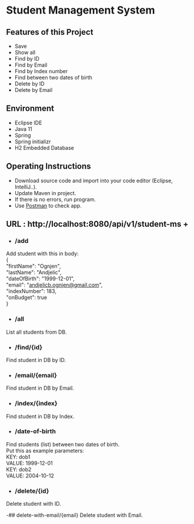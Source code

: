 # Student Management System   

## Features of this Project
- Save
- Show all
- Find by ID
- Find by Email
- Find by Index number
- Find between two dates of birth
- Delete by ID
- Delete by Email

## Environment
- Eclipse IDE
- Java 11
- Spring
- Spring initializr
- H2 Embedded Database

## Operating Instructions
- Download source code and import into your code editor (Eclipse, IntelliJ..).
- Update Maven in project.
- If there is no errors, run program.
- Use [Postman](https://www.postman.com) to check app.

## URL : http://localhost:8080/api/v1/student-ms + 
- ### /add
Add student with this in body: <br/>
{ <br/>
    "firstName": "Ognjen", <br/>
    "lastName": "Andjelic", <br/>
    "dateOfBirth": "1999-12-01", <br/>
    "email": "andjelicb.ognjen@gmail.com", <br/>
    "indexNumber": 183, <br/>
    "onBudget": true <br/>
}
- ### /all
List all students from DB.

- ### /find/{id}
Find student in DB by ID.

- ### /email/{email}
Find student in DB by Email.

- ### /index/{index}
Find student in DB by Index.

- ### /date-of-birth
Find students (list) between two dates of birth. <br/>
Put this as example parameters: <br/>
KEY: dob1 <br/>
VALUE: 1999-12-01 <br/>
KEY: dob2 <br/>
VALUE: 2004-10-12

- ### /delete/{id}
Delete student with ID.

-## delete-with-email/{email}
Delete student with Email.





